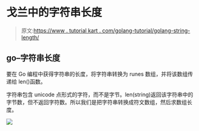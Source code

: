 # 戈兰中的字符串长度

> 原文:[https://www . tutorial kart . com/golang-tutorial/golang-string-length/](https://www.tutorialkart.com/golang-tutorial/golang-string-length/)

## go–字符串长度

要在 Go 编程中获得字符串的长度，将字符串转换为 runes 数组，并将该数组传递给 len()函数。

字符串包含 unicode 点形式的字符，而不是字节。len(string)返回该字符串中的字节数，但不返回字符数。所以我们是把字符串转换成符文数组，然后求数组长度。

[![](../Images/925da31b32d6bc3827932f6c8afb11bb.png)](https://www.tutorialkart.com/)